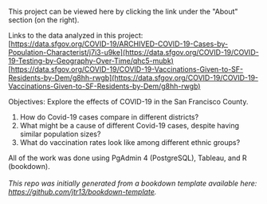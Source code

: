 This project can be viewed here by clicking the link under the "About" section (on the right). 

Links to the data analyzed in this project:\
[https://data.sfgov.org/COVID-19/ARCHIVED-COVID-19-Cases-by-Population-Characterist/j7i3-u9ke](https://data.sfgov.org/COVID-19/COVID-19-Testing-by-Geography-Over-Time/qhc5-mubk) \
[https://data.sfgov.org/COVID-19/COVID-19-Vaccinations-Given-to-SF-Residents-by-Dem/g8hh-rwgb](https://data.sfgov.org/COVID-19/COVID-19-Vaccinations-Given-to-SF-Residents-by-Dem/g8hh-rwgb)

Objectives: Explore the effects of COVID-19 in the San Francisco County.
1) How do Covid-19 cases compare in different districts?
2) What might be a cause of different Covid-19 cases, despite having similar population sizes?
3) What do vaccination rates look like among different ethnic groups? 


All of the work was done using PgAdmin 4 (PostgreSQL), Tableau, and R (bookdown).
\
\
*This repo was initially generated from a bookdown template available here: https://github.com/jtr13/bookdown-template.*



